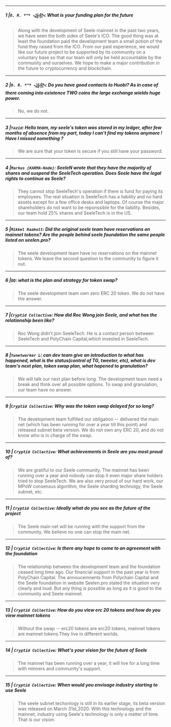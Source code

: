 

---
##### 1 |`O. R. *™* ꧁꧂`: What is your funding plan for the future

> Along with the development of Seele mainnet in the past two years, we have seen the both sides of Seele's ICO. The good thing was at least the foundation paid the development team a small potion of the fund they raised from the ICO. From our past experience, we would like our future project to be supported by its community on a voluntary base so that our team will only be held accountable by the community and ourselves. We hope to make a major contribution in the future to cryptocurrency and blockchain.

---
##### 2 |`O. R. *™* ꧁꧂`: Do you have good contacts to Huobi? As in case of there coming into existence TWO coins the large exchange wields huge power.

> No, we do not.

---
##### 3 |`Yazid`: Hello team, my seele's token was stored in my ledger, after few months of absence from my part, today I can't find my tokens anymore ! Have I missed something ?

> We are sure that your token is secure if you still have your password.

---
##### 4 |`Markus [KARMA-Node]`: SeeleN wrote that they have the majority of shares and suspend the SeeleTech operation. Does Seele have the legal rights to continue as Seele?

> They cannot stop SeeleTech's operation if there is fund for paying its employees. The real situation is SeeleTech has a liability and no hard assets except for a few office desks and laptops. Of course the major shareholders do not want to be reponssible for the liability. Besides,  our team hold 25% shares and SeeleTech is in the US.

---
##### 5 |`Mikkel Raaholt`: Did the original seele team have reservations on mainnet tokens? Are the people behind seele foundation the same people listed on seelen.pro?

> The seele development team have no reservations on the mainnet tokens. We leave the second question to the community to figure it out.

---
##### 6 |`QQ`: what is the plan and strategy for token swap?

> The seele development team own zero ERC 20 token. We do not have the answer.

---
##### 7 |`Cryptid Collective`: How did Roc Wong join Seele, and what has the relationship been like?

> Roc Wong didn't join SeeleTech. He is a contact person between SeeleTech and PolyChain Capital,which invested in SeeleTech.

---
##### 8 |`tunetworker L`: can dev team give an introduction to what has happened, what is the status(control of TG, tweeter, etc), what is dev team's next plan, token swap plan, what hapened to granulation?

> We will talk our next plan before long. The development team need a break and think over all possible options. To swap and granulation, our team have no answer.

---
##### 9 |`Cryptid Collective`: Why was the token swap delayed for so long?

> The development team fulfilled our obligation -- delivered the main net (which has been running for over a year till this point) and released subnet beta version. We do not own any ERC 20, and do not know who is in charge of the swap.

---
##### 10 | `Cryptid Collective`: What achievements in Seele are you most proud of?

> We are gratiful to our Seele community. The mainnet has been running over a year and nobody can stop it even major share holders tried to stop SeeleTech. We are also very proud of our hard work, our MPoW consensus algorithm, the Seele sharding technolgy, the Seele subnet, etc.

---
##### 11 | `Cryptid Collective`: Ideally what do you see as the future of the project

> The Seele main net will be running with the support from the community. We believe no one can stop the main net.

---
##### 12 | `Cryptid Collective`: Is there any hope to come to an agreement with the foundation

> The relationship between the development team and the foundation ceased long time ago. Our financial support in the past year is from PolyChain Capital. The annoucemnents from Polychain Capital and the Seele foundation in website Seelen.pro stated the situation very clearly and loud. But any thing is possible as long as it is good to the community and Seele mainnet.

---
##### 13 | `Cryptid Collective`: How do you view erc 20 tokens and how do you view mainnet tokens

> Without the swap -- erc20 tokens are erc20 tokens,  mainnet tokens are mainnet tokens.They live in different worlds.

---
##### 14 | `Cryptid Collective`: What's your vision for the future of Seele

> The mainnet has been running over a year, it will live for a long time with minners and community's support.

---
##### 15 | `Cryptid Collective`: When would you envisage industry starting to use Seele

> The seele subnet techonlogy is still in its earlier stage, its beta version was released on March 31st,2020. With this technology and the mainnet, industry using Seele's technology is only a matter of time. That is our vision.
